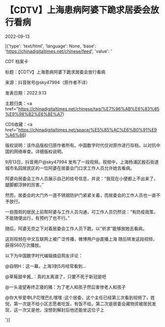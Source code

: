 # 【CDTV】上海患病阿婆下跪求居委会放行看病

2022-09-13

[{'type': 'text/html', 'language': None, 'base': 'https://chinadigitaltimes.net/chinese/feed', 'value': '

CDT 档案卡

标题：【CDTV】上海患病阿婆下跪求居委会放行看病

来源：抖音账号@sky47994（原作者不详）

发表日期：2022.9.13

主题归类：<a href="https://chinadigitaltimes.net/chinese/tag/%E7%96%AB%E6%83%85%E9%98%B2%E6%8E%A7)

CDS收藏：<a href="https://chinadigitaltimes.net/space/%E5%85%AC%E6%B0%91%E9%A6%86)

版权说明：该作品版权归原作者所有。中国数字时代仅对原作进行存档，以对抗中国的网络审查。详细版权说明。





9月13日，抖音用户@sky47994 发布了一段视频。视频中，上海杨浦区殷石街道城市名园居民区的一位阿婆在居委会门口求工作人员允许她去看病。

阿婆向居委会工作人员展示自己的挂号信息，并说：“我现在小便都上不出来了，腿脚都浮肿的厉害。”

然而，居委会的大门外一道不锈钢防护门紧紧关着，而居委会的工作人员也一直不予放行。

一些围观的居民上前帮阿婆与工作人员沟通，可工作人员仍然说：“有防疫政策，不能随便出行，有预约了也不行。”

随后，阿婆无奈之下对着居委会工作人员下跪，以“祈求”能够放她去看病。



这则视频在中文互联网上被广泛传播，微博用户@直播上海 随后转发这段视频，获得560万次播放。

以下为中国数字时代编辑摘自网友评论：



@自明H：这一幕，上海3到5月经常看到…

@草莓甜辛酱_：真的太离谱了，只要不死于新冠是吧

@一头渴望寿终正寝的猪：为了老人和孩子然后害惨老人和孩子

@你大爷爱申LP花嘿巴扎嘿嘿 :这个居委，这个主任已经第三次看到视频了，姓倪，第一次是不给小区志愿者吃饭，有饭不给。第二次是居委会藏物资被居民发现，这一次又是他，没想到解封后他还能坐这位子上

'}]